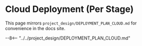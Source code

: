 # Cloud Deployment (Per Stage)

This page mirrors `project_design/DEPLOYMENT_PLAN_CLOUD.md` for convenience in the docs site.

--8<-- "../../project_design/DEPLOYMENT_PLAN_CLOUD.md"
